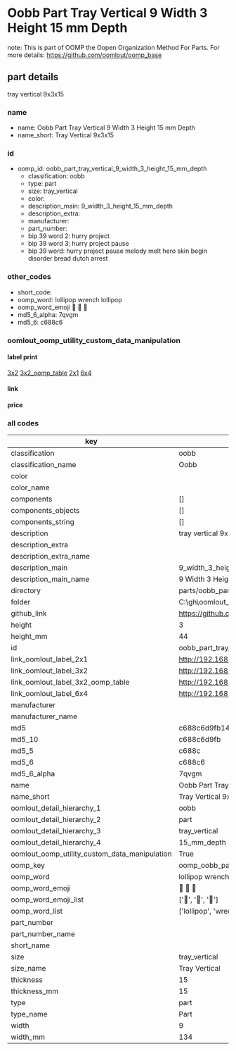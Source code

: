 # Oobb Part Tray Vertical 9 Width 3 Height 15 mm Depth  

note: This is part of OOMP the Oopen Organization Method For Parts. For more details: https://github.com/oomlout/oomp_base

##  part details
  



tray vertical 9x3x15



### name
* name: Oobb Part Tray Vertical 9 Width 3 Height 15 mm Depth
* name_short: Tray Vertical 9x3x15 
### id
* oomp_id: oobb_part_tray_vertical_9_width_3_height_15_mm_depth
  * classification: oobb
  * type: part
  * size: tray_vertical
  * color: 
  * description_main: 9_width_3_height_15_mm_depth
  * description_extra: 
  * manufacturer: 
  * part_number: 
  * bip 39 word 2: hurry project
  * bip 39 word 3: hurry project pause
  * bip 39 word: hurry project pause melody melt hero skin begin disorder bread dutch arrest

### other_codes
* short_code: 
* oomp_word: lollipop wrench lollipop
* oomp_word_emoji :lollipop: :wrench: :lollipop:
* md5_6_alpha: 7qvgm
* md5_6: c688c6






### oomlout_oomp_utility_custom_data_manipulation
#### label print
[3x2](http://192.168.1.245:1112/?label=oomp%207qvgm)
[3x2_oomp_table](http://192.168.1.108:1112/?label=oomp%207qvgm)
[2x1](http://192.168.1.242:1112/?label=oomp%207qvgm)
[6x4](http://192.168.1.55:1112/?label=oomp%207qvgm)    

#### link

                              

#### price







### all codes 
| key | value |  
| --- | --- |  
| classification | oobb |  
| classification_name | Oobb |  
| color |  |  
| color_name |  |  
| components | [] |  
| components_objects | [] |  
| components_string | [] |  
| description | tray vertical 9x3x15 |  
| description_extra |  |  
| description_extra_name |  |  
| description_main | 9_width_3_height_15_mm_depth |  
| description_main_name | 9 Width 3 Height 15 mm Depth |  
| directory | parts/oobb_part_tray_vertical_9_width_3_height_15_mm_depth |  
| folder | C:\gh\oomlout_oobb_version_4_generated_parts\parts\oobb_part_tray_vertical_9_width_3_height_15_mm_depth |  
| github_link | https://github.com/oomlout/oomlout_oomp_part_src/tree/main/parts/oobb_part_tray_vertical_9_width_3_height_15_mm_depth |  
| height | 3 |  
| height_mm | 44 |  
| id | oobb_part_tray_vertical_9_width_3_height_15_mm_depth |  
| link_oomlout_label_2x1 | http://192.168.1.242:1112/?label=oomp%207qvgm |  
| link_oomlout_label_3x2 | http://192.168.1.245:1112/?label=oomp%207qvgm |  
| link_oomlout_label_3x2_oomp_table | http://192.168.1.108:1112/?label=oomp%207qvgm |  
| link_oomlout_label_6x4 | http://192.168.1.55:1112/?label=oomp%207qvgm |  
| manufacturer |  |  
| manufacturer_name |  |  
| md5 | c688c6d9fb145951ad4558a942eb037d |  
| md5_10 | c688c6d9fb |  
| md5_5 | c688c |  
| md5_6 | c688c6 |  
| md5_6_alpha | 7qvgm |  
| name | Oobb Part Tray Vertical 9 Width 3 Height 15 mm Depth |  
| name_short | Tray Vertical 9x3x15  |  
| oomlout_detail_hierarchy_1 | oobb |  
| oomlout_detail_hierarchy_2 | part |  
| oomlout_detail_hierarchy_3 | tray_vertical |  
| oomlout_detail_hierarchy_4 | 15_mm_depth |  
| oomlout_oomp_utility_custom_data_manipulation | True |  
| oomp_key | oomp_oobb_part_tray_vertical_9_width_3_height_15_mm_depth |  
| oomp_word | lollipop wrench lollipop |  
| oomp_word_emoji | :lollipop: :wrench: :lollipop: |  
| oomp_word_emoji_list | [':lollipop:', ':wrench:', ':lollipop:'] |  
| oomp_word_list | ['lollipop', 'wrench', 'lollipop'] |  
| part_number |  |  
| part_number_name |  |  
| short_name |  |  
| size | tray_vertical |  
| size_name | Tray Vertical |  
| thickness | 15 |  
| thickness_mm | 15 |  
| type | part |  
| type_name | Part |  
| width | 9 |  
| width_mm | 134 |  
